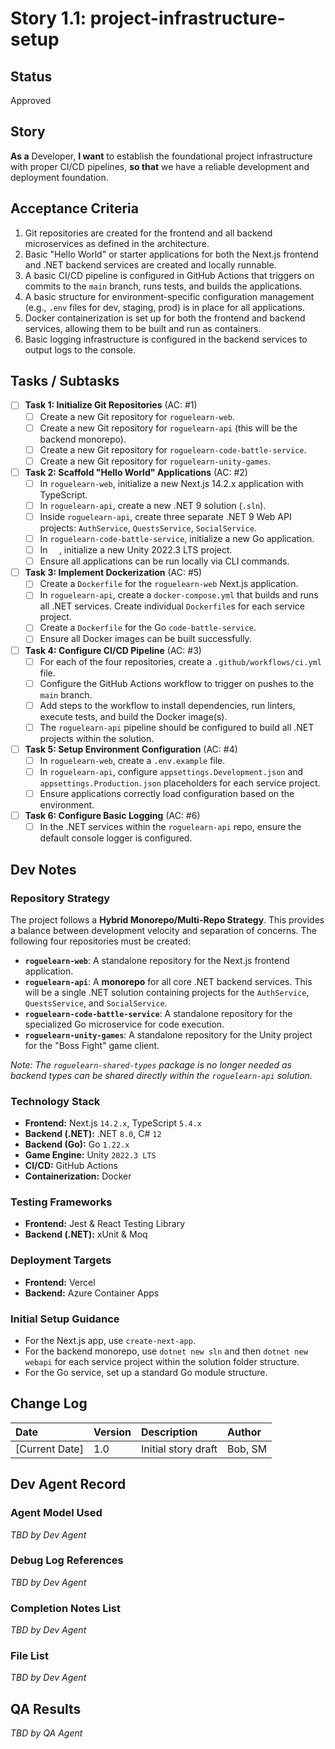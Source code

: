 # **Story 1.1: project-infrastructure-setup**

## Status

Approved

## Story

**As a** Developer,
**I want** to establish the foundational project infrastructure with proper CI/CD pipelines,
**so that** we have a reliable development and deployment foundation.

## Acceptance Criteria

1. Git repositories are created for the frontend and all backend microservices as defined in the architecture.
2. Basic "Hello World" or starter applications for both the Next.js frontend and .NET backend services are created and locally runnable.
3. A basic CI/CD pipeline is configured in GitHub Actions that triggers on commits to the `main` branch, runs tests, and builds the applications.
4. A basic structure for environment-specific configuration management (e.g., `.env` files for dev, staging, prod) is in place for all applications.
5. Docker containerization is set up for both the frontend and backend services, allowing them to be built and run as containers.
6. Basic logging infrastructure is configured in the backend services to output logs to the console.

## Tasks / Subtasks

- [ ] **Task 1: Initialize Git Repositories** (AC: #1)
    - [ ] Create a new Git repository for `roguelearn-web`.
    - [ ] Create a new Git repository for `roguelearn-api` (this will be the backend monorepo).
    - [ ] Create a new Git repository for `roguelearn-code-battle-service`.
    - [ ] Create a new Git repository for `roguelearn-unity-games`.
- [ ] **Task 2: Scaffold "Hello World" Applications** (AC: #2)
    - [ ] In `roguelearn-web`, initialize a new Next.js 14.2.x application with TypeScript.
    - [ ] In `roguelearn-api`, create a new .NET 9 solution (`.sln`).
    - [ ] Inside `roguelearn-api`, create three separate .NET 9 Web API projects: `AuthService`, `QuestsService`, `SocialService`.
    - [ ] In `roguelearn-code-battle-service`, initialize a new Go application.
    - [ ] In `  `, initialize a new Unity 2022.3 LTS project.
    - [ ] Ensure all applications can be run locally via CLI commands.
- [ ] **Task 3: Implement Dockerization** (AC: #5)
    - [ ] Create a `Dockerfile` for the `roguelearn-web` Next.js application.
    - [ ] In `roguelearn-api`, create a `docker-compose.yml` that builds and runs all .NET services. Create individual `Dockerfile`s for each service project.
    - [ ] Create a `Dockerfile` for the Go `code-battle-service`.
    - [ ] Ensure all Docker images can be built successfully.
- [ ] **Task 4: Configure CI/CD Pipeline** (AC: #3)
    - [ ] For each of the four repositories, create a `.github/workflows/ci.yml` file.
    - [ ] Configure the GitHub Actions workflow to trigger on pushes to the `main` branch.
    - [ ] Add steps to the workflow to install dependencies, run linters, execute tests, and build the Docker image(s).
    - [ ] The `roguelearn-api` pipeline should be configured to build all .NET projects within the solution.
- [ ] **Task 5: Setup Environment Configuration** (AC: #4)
    - [ ] In `roguelearn-web`, create a `.env.example` file.
    - [ ] In `roguelearn-api`, configure `appsettings.Development.json` and `appsettings.Production.json` placeholders for each service project.
    - [ ] Ensure applications correctly load configuration based on the environment.
- [ ] **Task 6: Configure Basic Logging** (AC: #6)
    - [ ] In the .NET services within the `roguelearn-api` repo, ensure the default console logger is configured.

## Dev Notes

### **Repository Strategy**
The project follows a **Hybrid Monorepo/Multi-Repo Strategy**. This provides a balance between development velocity and separation of concerns. The following four repositories must be created:
- **`roguelearn-web`**: A standalone repository for the Next.js frontend application.
- **`roguelearn-api`**: A **monorepo** for all core .NET backend services. This will be a single .NET solution containing projects for the `AuthService`, `QuestsService`, and `SocialService`.
- **`roguelearn-code-battle-service`**: A standalone repository for the specialized Go microservice for code execution.
- **`roguelearn-unity-games`**: A standalone repository for the Unity project for the "Boss Fight" game client.

*Note: The `roguelearn-shared-types` package is no longer needed as backend types can be shared directly within the `roguelearn-api` solution.*

### **Technology Stack**
- **Frontend:** Next.js `14.2.x`, TypeScript `5.4.x`
- **Backend (.NET):** .NET `8.0`, C# `12`
- **Backend (Go):** Go `1.22.x`
- **Game Engine:** Unity `2022.3 LTS`
- **CI/CD:** GitHub Actions
- **Containerization:** Docker

### **Testing Frameworks**
- **Frontend:** Jest & React Testing Library
- **Backend (.NET):** xUnit & Moq

### **Deployment Targets**
- **Frontend:** Vercel
- **Backend:** Azure Container Apps

### **Initial Setup Guidance**
- For the Next.js app, use `create-next-app`.
- For the backend monorepo, use `dotnet new sln` and then `dotnet new webapi` for each service project within the solution folder structure.
- For the Go service, set up a standard Go module structure.

## Change Log

| Date          | Version | Description        | Author     |
| :------------ | :------ | :----------------- | :--------- |
| [Current Date]| 1.0     | Initial story draft| Bob, SM    |

## Dev Agent Record

### Agent Model Used
_TBD by Dev Agent_

### Debug Log References
_TBD by Dev Agent_

### Completion Notes List
_TBD by Dev Agent_

### File List
_TBD by Dev Agent_

## QA Results
_TBD by QA Agent_